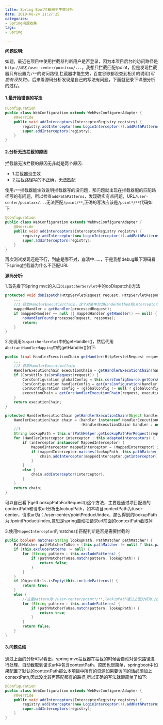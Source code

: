 ```yaml
---
title: Spring Boot拦截器不生效分析
date: 2018-08-24 11:27:25
categories:
- Spring问题收集
tags:
- Spring

---
```




**问题说明:**

​	如题，最近在项目中使用拦截器判断用户是否登录，因为本项目后台的访问路径是`http://域名/user-center/pointxxx/...`，我想只拦截匹配/point，但是发现拦截器只有设置为`/**`的访问路径,拦截器才能生效，百度谷歌都没查到相关的说明(*可能有没找到*)，后来看源码分析发现是自己的写法有问题，下面就记录下详细分析的过程。

<!--more-->

#### 1.最开始错误的写法

```java
@Configuration
public class WebConfiguration extends WebMvcConfigurerAdapter {
    @Override
    public void addInterceptors(InterceptorRegistry registry) {
        registry.addInterceptor(new LoginInterceptor()).addPathPatterns("/user-center/point/**");
        super.addInterceptors(registry);
    }
}
```



#### 2.分析无法拦截的原因



拦截器无法拦截的原因无非就是两个原因:

- 1.拦截器没生效
- 2.拦截路径写的不正确，无法匹配



使用`/**`拦截器能生效说明拦截器写的没问题，那问题就出现在拦截器配的匹配路径写的有问题，所以检查`addPathPatterns`，发现确实有点问题，URL`/user-center/pointxxx/...`无法匹配`/point/**`,正确的写法应该是`/point*/**`代码如下:

```java
@Configuration
public class WebConfiguration extends WebMvcConfigurerAdapter {
    @Override
    public void addInterceptors(InterceptorRegistry registry) {
        registry.addInterceptor(new LoginInterceptor()).addPathPatterns("/user-center/point*/**");
        super.addInterceptors(registry);
    }
}
```

再次测试发现还是不行，到底是哪不对，崩溃中.....，于是我想debug跟下源码看下spring拦截器为什么不匹配URL



**源码分析:**

1.首先看下Spring mvc的入口`DispatcherServlet`中的doDispatch()方法

```java
protected void doDispatch(HttpServletRequest request, HttpServletResponse response) throws Exception {
    ...
    //1.获取HandlerExecutionChain，这个对象中包含HandelMethod和interceptor集合
    mappedHandler = getHandler(processedRequest);
    if (mappedHandler == null || mappedHandler.getHandler() == null) {
        noHandlerFound(processedRequest, response);
        return;
    }
}
```



2.先调用`DispatcherServlet`中的getHandler()，然后代用`AbstractHandlerMapping`中的getHandler()如下:

```java
public final HandlerExecutionChain getHandler(HttpServletRequest request) throws Exception {
    ...
    //2.获取HandlerExecutionChain
    HandlerExecutionChain executionChain = getHandlerExecutionChain(handler, request);
    if (CorsUtils.isCorsRequest(request)) {
        CorsConfiguration globalConfig = this.corsConfigSource.getCorsConfiguration(request);
        CorsConfiguration handlerConfig = getCorsConfiguration(handler, request);
        CorsConfiguration config = (globalConfig != null ? globalConfig.combine(handlerConfig) : handlerConfig);
        executionChain = getCorsHandlerExecutionChain(request, executionChain, config);
    }
    return executionChain;
}
```



```java
protected HandlerExecutionChain getHandlerExecutionChain(Object handler, HttpServletRequest request) {
    HandlerExecutionChain chain = (handler instanceof HandlerExecutionChain ?
                                   (HandlerExecutionChain) handler : new HandlerExecutionChain(handler));
    //3
    String lookupPath = this.urlPathHelper.getLookupPathForRequest(request);
    for (HandlerInterceptor interceptor : this.adaptedInterceptors) {
        if (interceptor instanceof MappedInterceptor) {
            MappedInterceptor mappedInterceptor = (MappedInterceptor) interceptor;
            if (mappedInterceptor.matches(lookupPath, this.pathMatcher)) {
                chain.addInterceptor(mappedInterceptor.getInterceptor());
            }
        }
        else {
            chain.addInterceptor(interceptor);
        }
    }
    return chain;
}
```

可以自己看下getLookupPathForRequest()这个方法，主要是通过项目配置的contextPath和请求url分析出lookupPath，如本项目contextPath为/user-center，请求url为：/user-center/pointProduct/index，那么得到的lookupPath为:/pointProduct/index,意思是spring自动把请求url前面的contextPath截取掉



3.使用`MappedInterceptor`的matches()匹配判断是否是需要拦截的

```java
public boolean matches(String lookupPath, PathMatcher pathMatcher) {
    PathMatcher pathMatcherToUse = (this.pathMatcher != null) ? this.pathMatcher : pathMatcher;
    if (this.excludePatterns != null) {
        for (String pattern : this.excludePatterns) {
            if (pathMatcherToUse.match(pattern, lookupPath)) {
                return false;
            }
        }
    }
    if (ObjectUtils.isEmpty(this.includePatterns)) {
        return true;
    }
    else {
        //这里pattern为:/user-center/point*/**,lookupPath通过上面分析为:/pointProduct/index,所以无法匹配
        for (String pattern : this.includePatterns) {
            if (pathMatcherToUse.match(pattern, lookupPath)) {
                return true;
            }
        }
        return false;
    }
}
```



#### 3.问题总结

通过上面的分析可以看出，spring mvc拦截器在拦截的时候会自动对请求路径进行处理，自动截取到请求url中包含contextPath，原因也很简单，springboot中如果配置了默认的contextPath那么本项目中所有的资源如果要访问的话必须加上contextPath,因此没比较再匹配都有的路径,所以正确的写法就很简单了如下:

```java
@Configuration
public class WebConfiguration extends WebMvcConfigurerAdapter {
    @Override
    public void addInterceptors(InterceptorRegistry registry) {
        registry.addInterceptor(new LoginInterceptor()).addPathPatterns("/point*/**");
        super.addInterceptors(registry);
    }
}
```

